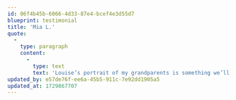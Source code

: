 ```yaml
---
id: 06f4b45b-6066-4d33-87e4-bcef4e3d55d7
blueprint: testimonial
title: 'Mia L.'
quote:
  -
    type: paragraph
    content:
      -
        type: text
        text: 'Louise’s portrait of my grandparents is something we’ll treasure forever. She captured not just their image, but their love and years together. It feels timeless, and I can’t thank her enough.'
updated_by: e57de76f-ee6a-45b5-911c-7e92dd1905a5
updated_at: 1729867707
---
```

